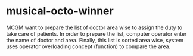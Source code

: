 # musical-octo-winner
MCGM want to prepare the list of doctor area wise to assign the duty to take care of patients. In order to prepare the list, computer operator enter the name of doctor and area. Finally, this list is sorted area wise, system uses operator overloading concept (function) to compare the area.
